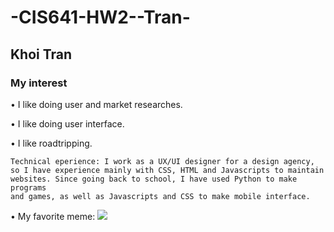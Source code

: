 # -CIS641-HW2--Tran-
## Khoi Tran
### My interest

• I like doing user and market researches.

• I like doing user interface.

• I like roadtripping.

    Technical eperience: I work as a UX/UI designer for a design agency,
    so I have experience mainly with CSS, HTML and Javascripts to maintain
    websites. Since going back to school, I have used Python to make programs
    and games, as well as Javascripts and CSS to make mobile interface.
• My favorite meme:
![](https://blogger.googleusercontent.com/img/b/R29vZ2xl/AVvXsEhMSln5wY7J-9lScecnyr8QwbIF4sXrbrh8425WWJ0bnb3ySM6r7Nv6Yf9YfppQcyKB9EOXlL1eir9pb61QZWxBQ2u1TYSNenWN9R6Z7o-KWa_SU2-Va8JDKxLeoQh_Xn86i-0VDCWMdc9B/s1600/old+person+drive+slowly.jpg)